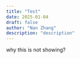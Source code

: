 ```yaml
---
title: "Test"
date: 2025-01-04
draft: false 
author: "Nan Zhang"
description: "description"
---
```


why this is not showing?